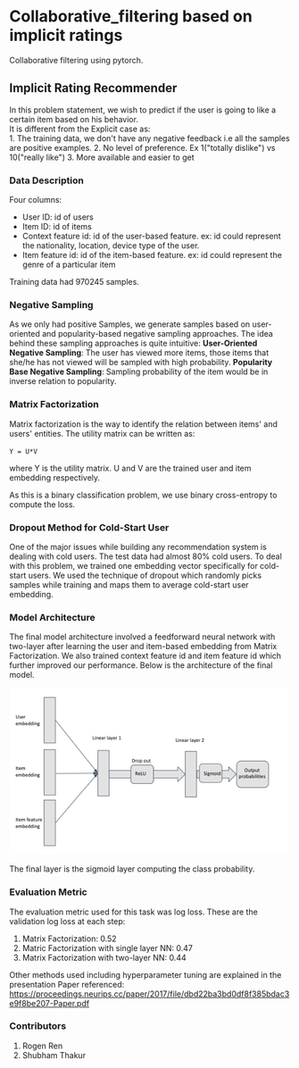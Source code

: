 # Collaborative_filtering based on implicit ratings
Collaborative filtering using pytorch.

## Implicit Rating Recommender

In this problem statement, we wish to predict if the user is going to like a certain item based on his behavior. \
It is different from the Explicit case as:\
	1. The training data, we don't have any negative feedback i.e all the samples are positive examples.
	2. No level of preference. Ex 1("totally dislike") vs 10("really like")
	3. More available and easier to get

### Data Description

Four columns:
* User ID: id of users
* Item ID: id of items
* Context feature id: id of the user-based feature. ex: id could represent the nationality, location, device type of the user.
* Item feature id: id of the item-based feature. ex: id could represent the genre of a particular item

Training data had 970245 samples.

### Negative Sampling

As we only had positive Samples, we generate samples based on user-oriented and popularity-based negative sampling approaches.
The idea behind these sampling approaches is quite intuitive:
**User-Oriented Negative Sampling**: The user has viewed more items, those items that she/he has not viewed will be sampled with high probability.
**Popularity Base Negative Sampling**: Sampling probability of the item would be in inverse relation to popularity.

### Matrix Factorization

Matrix factorization is the way to identify the relation between items' and users' entities. The utility matrix can be written as:

`Y = U*V`

where Y is the utility matrix. U and V are the trained user and item embedding respectively. 


As this is a binary classification problem, we use binary cross-entropy to compute the loss.

### Dropout Method for Cold-Start User

One of the major issues while building any recommendation system is dealing with cold users. The test data had almost 80% cold users. To deal with this problem, we trained one embedding vector specifically for cold-start users. We used the technique of dropout which randomly picks samples while training and maps them to average cold-start user embedding. 


### Model Architecture

The final model architecture involved a feedforward neural network with two-layer after learning the user and item-based embedding from Matrix Factorization. We also trained context feature id and item feature id which further improved our performance. Below is the architecture of the final model.

<img src="images/model.png" width="500" height="300" />

The final layer is the sigmoid layer computing the class probability.

### Evaluation Metric 

The evaluation metric used for this task was log loss. These are the validation log loss at each step:
1. Matrix Factorization: 0.52
2. Matric Factorization with single layer NN: 0.47
3. Matrix Factorization with two-layer NN: 0.44


Other methods used including hyperparameter tuning are explained in the presentation
Paper referenced: https://proceedings.neurips.cc/paper/2017/file/dbd22ba3bd0df8f385bdac3e9f8be207-Paper.pdf

### Contributors
1. Rogen Ren
2. Shubham Thakur

